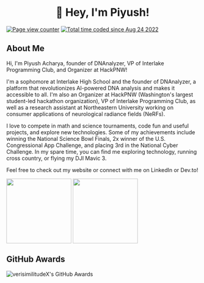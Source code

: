 <h1 align="center">👋 Hey, I'm Piyush!</h1>

<p>
  <a href="https://wakatime.com/@a4ceabdf-2dc5-47ba-b7f7-063983cd9f4c"><img src="https://visitor-badge.laobi.icu/badge?page_id=VerisimilitudeX.VerisimilitudeX" alt="Page view counter" /></a>
  <a href="https://wakatime.com/@a4ceabdf-2dc5-47ba-b7f7-063983cd9f4c"><img src="https://wakatime.com/badge/user/a4ceabdf-2dc5-47ba-b7f7-063983cd9f4c.svg" alt="Total time coded since Aug 24 2022" /></a>
</p>

<h2 align-"left">About Me</h2>

Hi, I'm Piyush Acharya, founder of DNAnalyzer, VP of Interlake Programming Club, and Organizer at HackPNW!

I'm a sophomore at Interlake High School and the founder of DNAnalyzer, a platform that revolutionizes AI-powered DNA analysis and makes it accessible to all. I'm also an Organizer at HackPNW (Washington's largest student-led hackathon organization), VP of Interlake Programming Club, as well as a research assistant at Northeastern University working on consumer applications of neurological radiance fields (NeRFs). 

I love to compete in math and science tournaments, code fun and useful projects, and explore new technologies. Some of my achievements include winning the National Science Bowl Finals, 2x winner of the U.S. Congressional App Challenge, and placing 3rd in the National Cyber Challenge. In my spare time, you can find me exploring technology, running cross country, or flying my DJI Mavic 3.

Feel free to check out my website or connect with me on LinkedIn or Dev.to!

<p align="left">
  <img align="center" height="170" src="https://github-readme-stats.vercel.app/api?username=verisimilitudeX&count_private=true&show_icons=true&theme=tokyonight&border_radius=15" />
  <img align="center" height="170" src="https://github-readme-stats.vercel.app/api/top-langs/?username=verisimilitudex&layout=compact&border_color=fff&&theme=tokyonight&border_radius=11&hide=jupyter%20notebook&langs_count=6" />
</p>
  <h2>GitHub Awards</h2>
  <p align="left"> <img src="https://github-trophies.vercel.app/?username=verisimilitudex&theme=tokyonight&border_radius=15" alt="verisimilitudeX's GitHub Awards"/></p>
